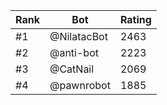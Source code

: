 Rank|Bot|Rating
---|---|---
#1|@NilatacBot|2463
#2|@anti-bot|2223
#3|@CatNail|2069
#4|@pawnrobot|1885
